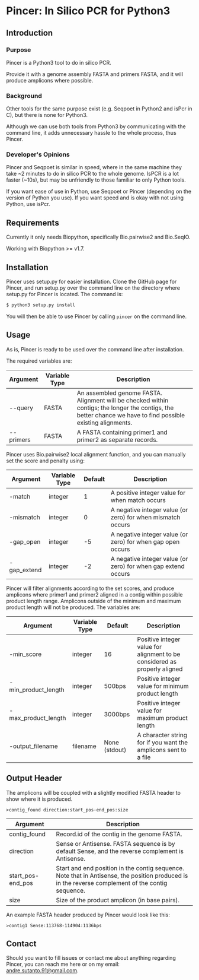 # Pincer: In Silico PCR for Python3

## Introduction

### Purpose

Pincer is a Python3 tool to do in silico PCR.  

Provide it with a genome assembly FASTA and primers FASTA, and it will produce amplicons where possible.

### Background

Other tools for the same purpose exist (e.g. Seqpoet in Python2 and isPcr in C), but there is none for Python3.

Although we can use both tools from Python3 by communicating with the command line, it adds unnecessary hassle to the whole process, thus Pincer.

### Developer's Opinions

Pincer and Seqpoet is similar in speed, where in the same machine they take ~2 minutes to do in silico PCR to the whole genome. IsPCR is a lot faster (~10s), but may be unfriendly to those familiar to only Python tools.

If you want ease of use in Python, use Seqpoet or Pincer (depending on the version of Python you use). If you want speed and is okay with not using Python, use isPcr.

## Requirements

Currently it only needs Biopython, specifically Bio.pairwise2 and Bio.SeqIO. 

Working with Biopython >= v1.7.

## Installation

Pincer uses setup.py for easier installation. Clone the GitHub page for Pincer, and run setup.py over the command line on the directory where setup.py for Pincer is located.
The command is:

```sh
$ python3 setup.py install
``` 

You will then be able to use Pincer by calling `pincer` on the command line.

## Usage
As is, Pincer is ready to be used over the command line after installation.

The required variables are:

| Argument | Variable Type | Description |
| ------ | ------ | ------ |
| --query | FASTA | An assembled genome FASTA. Alignment will be checked within contigs; the longer the contigs, the better chance we have to find possible existing alignments. |
| --primers | FASTA | A FASTA containing primer1 and primer2 as separate records. |

Pincer uses Bio.pairwise2 local alignment function, and you can manually set the score and penalty using:  

| Argument | Variable Type | Default | Description |
| ------ | ------ | ------ | ------ |
| -match | integer | 1 | A positive integer value for when match occurs |
| -mismatch | integer | 0 | A negative integer value (or zero) for when mismatch occurs |
| -gap_open | integer | -5 | A negative integer value (or zero) for when gap open occurs |
| -gap_extend | integer | -2 | A negative integer value (or zero) for when gap extend occurs |

Pincer will filter alignments according to the set scores, and produce amplicons where primer1 and primer2 aligned in a contig within possible product length range. 
Amplicons outside of the minimum and maximum product length will not be produced. 
The variables are:

| Argument | Variable Type | Default | Description |
| ------ | ------ | ------ | ------ |
| -min_score | integer | 16 |Positive integer value for alignment to be considered as properly aligned |
| -min_product_length | integer | 500bps| Positive integer value for minimum product length | 
| -max_product_length | integer | 3000bps | Positive integer value for maximum product length | 
| -output_filename | filename | None (stdout) | A character string for if you want the amplicons sent to a file |

## Output Header

The amplicons will be coupled with a slightly modified FASTA header to show where it is produced.  
```
>contig_found direction:start_pos-end_pos:size
```
| Argument | Description |
| ------ | ------ |  
| contig_found | Record.id of the contig in the genome FASTA. |  
| direction | Sense or Antisense. FASTA sequence is by default Sense, and the reverse complement is Antisense. |
| start_pos-end_pos | Start and end position in the contig sequence. Note that in Antisense, the position produced is in the reverse complement of the contig sequence. |
| size | Size of the product amplicon (in base pairs). |

An example FASTA header produced by Pincer would look like this:
```
>contig1 Sense:113768-114904:1136bps
```

## Contact

Should you want to fill issues or contact me about anything regarding Pincer, 
you can reach me here or on my email: andre.sutanto.91@gmail.com.
